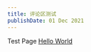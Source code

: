 ```yaml
---
title: 评论区测试
publishDate: 01 Dec 2021
---
```

Test Page
[Hello World](/astroWeb/blog/hello-world)

<script src="https://giscus.app/client.js"
        data-repo="TianQ925/astroWeb"
        data-repo-id="R_kgDOOGSSPw"
        data-category="Announcements"
        data-category-id="DIC_kwDOOGSSP84CnzSR"
        data-mapping="title"
        data-strict="0"
        data-reactions-enabled="1"
        data-emit-metadata="0"
        data-input-position="top"
        data-theme="preferred_color_scheme"
        data-lang="zh-CN"
        crossorigin="anonymous"
        async>
</script>